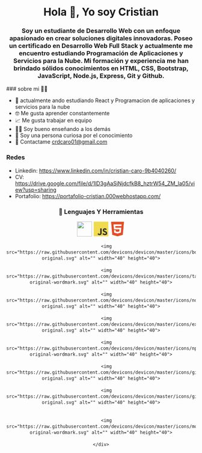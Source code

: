 <div id="header" align="center">
    <img src="https://media.giphy.com/media/26tn33aiTi1jkl6H6/giphy.gif" alt="" width="200">
    <h1 align="center">Hola 👋, Yo soy Cristian </h1>
    <h3 align="center">
        Soy un estudiante de Desarrollo Web con un enfoque apasionado en crear soluciones digitales innovadoras. Poseo un certificado en Desarrollo Web Full Stack y actualmente me encuentro estudiando Programación de Aplicaciones y Servicios para la Nube. Mi formación y experiencia me han brindado sólidos conocimientos en HTML, CSS, Bootstrap, JavaScript, Node.js, Express, Git y Github.
    </h3>
</div>
### sobre mi 👨‍💻
  
- 📄 actualmente ando estudiando React y Programacion de aplicaciones y servicios para la nube
- 🤓 Me gusta aprender constantemente
- 📈 Me gusta trabajar en equipo
- 👨‍🏫 Soy bueno enseñando a los demás
- 👀 Soy una persona curiosa por el conocimiento
- 📧 Contactame crdcaro01@gmail.com

### Redes ###

* Linkedin: https://www.linkedin.com/in/cristian-caro-9b4040260/
* CV: https://drive.google.com/file/d/1lD3gAaSjNjdcfkB8_hztrW54_ZM_la05/view?usp=sharing
* Portafolio: https://portafolio-cristian.000webhostapp.com/

<div align="center">
    <h3> 🔨 Lenguajes Y Herramientas</h3>
    <div>
        <img src="https://cdn-icons-png.flaticon.com/512/5968/5968242.png" alt="" width="40" height="40">
        <img src="https://raw.githubusercontent.com/devicons/devicon/master/icons/javascript/javascript-original.svg" alt="" width="40" height="40">
        <img src="https://raw.githubusercontent.com/devicons/devicon/master/icons/html5/html5-plain.svg" alt="" width="40" height="40">

        


        <img src="https://raw.githubusercontent.com/devicons/devicon/master/icons/bootstrap/bootstrap-original.svg" alt="" width="40" height="40">

        <img src="https://raw.githubusercontent.com/devicons/devicon/master/icons/tailwindcss/tailwindcss-original-wordmark.svg" alt="" width="40" height="40">

        <img src="https://raw.githubusercontent.com/devicons/devicon/master/icons/nodejs/nodejs-original.svg" alt="" width="40" height="40">

        <img src="https://raw.githubusercontent.com/devicons/devicon/master/icons/express/express-original.svg" alt="" width="40" height="40">

        <img src="https://raw.githubusercontent.com/devicons/devicon/master/icons/npm/npm-original-wordmark.svg" alt="" width="40" height="40">

        <img src="https://raw.githubusercontent.com/devicons/devicon/master/icons/github/github-original.svg" alt="" width="40" height="40">

        <img src="https://raw.githubusercontent.com/devicons/devicon/master/icons/git/git-original.svg" alt="" width="40" height="40">

        
        <img src="https://raw.githubusercontent.com/devicons/devicon/master/icons/mongodb/mongodb-original-wordmark.svg" alt="" width="40" height="40">

    </div>
</div>
